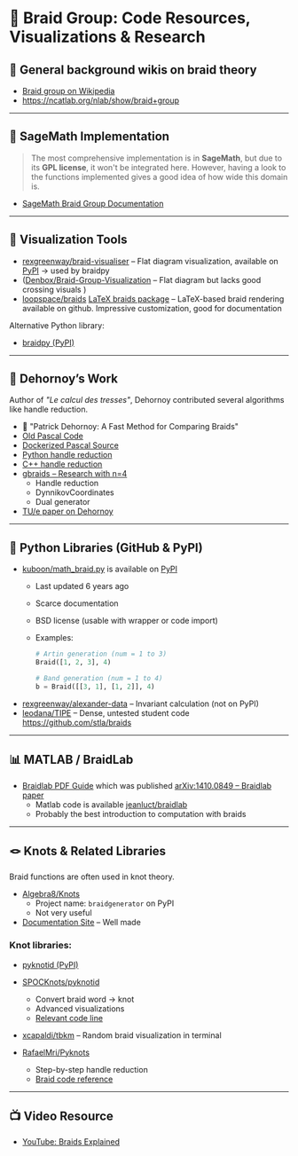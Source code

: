 # 🧶 Braid Group: Code Resources, Visualizations & Research

## 📘 General background wikis on braid theory

- [Braid group on Wikipedia](https://en.wikipedia.org/wiki/Braid_group)
- https://ncatlab.org/nlab/show/braid+group

---

## 🧮 SageMath Implementation

> The most comprehensive implementation is in **SageMath**, but due to its **GPL license**, it won't be integrated here.
> However, having a look to the functions implemented gives a good idea of how wide this domain is.

- [SageMath Braid Group Documentation](https://doc.sagemath.org/html/en/reference/groups/sage/groups/braid.html)

---

## 🎨 Visualization Tools

- [rexgreenway/braid-visualiser](https://github.com/rexgreenway/braid-visualiser) – Flat diagram visualization, available on [PyPI](https://pypi.org/project/braidvisualiser/)  -> used by braidpy   
- ([Denbox/Braid-Group-Visualization](https://github.com/Denbox/Braid-Group-Visualization/blob/master/braid_visualization.py) – Flat diagram but lacks good crossing visuals  )
- [loopspace/braids](https://github.com/loopspace/braids) [LaTeX braids package](https://texdoc.org/serve/braids/0) – LaTeX-based braid rendering available on github. Impressive customization, good for documentation  

Alternative Python library:

- [braidpy (PyPI)](https://pypi.org/project/braidpy/)

---

## 🧠 Dehornoy’s Work

Author of _"Le calcul des tresses"_, Dehornoy contributed several algorithms like handle reduction.

- 📄 "Patrick Dehornoy: A Fast Method for Comparing Braids"  
- [Old Pascal Code](https://dehornoy.lmno.cnrs.fr/programs.html)  
- [Dockerized Pascal Source](https://github.com/dehornoy/programs)  
- [Python handle reduction](https://github.com/abhikpal/dehornoy)  
- [C++ handle reduction](https://github.com/chesterelian/dehornoy)  
- [gbraids – Research with n=4](https://github.com/jfromentin/gbraids)  
    - Handle reduction  
    - DynnikovCoordinates  
    - Dual generator  
- [TU/e paper on Dehornoy](https://pure.tue.nl/ws/portalfiles/portal/67742824/630595-1.pdf)

---

## 🐍 Python Libraries (GitHub & PyPI)


- [kuboon/math_braid.py](https://github.com/kuboon/math_braid.py)  is available on [PyPI](https://pypi.org/project/math-braid)  
    - Last updated 6 years ago  
    - Scarce documentation  
    - BSD license (usable with wrapper or code import)  
    - Examples:

      ```python
      # Artin generation (num = 1 to 3)
      Braid([1, 2, 3], 4)

      # Band generation (num = 1 to 4)
      b = Braid([[3, 1], [1, 2]], 4)
      ```
- [rexgreenway/alexander-data](https://github.com/rexgreenway/alexander-data) – Invariant calculation (not on PyPI)  
- [leodana/TIPE](https://github.com/leodana/TIPE/blob/master/programmes%20tresses.py) – Dense, untested student code  
https://github.com/stla/braids
---

## 📊 MATLAB / BraidLab
- [Braidlab PDF Guide](https://github.com/jeanluct/braidlab/blob/master/doc/braidlab_guide.pdf) which was published [arXiv:1410.0849 – Braidlab paper](https://arxiv.org/pdf/1410.0849)  
  - Matlab code is available [jeanluct/braidlab](https://github.com/jeanluct/braidlab)
  - Probably the best introduction to computation with braids
---

## 🪢 Knots & Related Libraries

Braid functions are often used in knot theory.

- [Algebra8/Knots](https://github.com/Algebra8/Knots)  
  - Project name: `braidgenerator` on PyPI  
  - Not very useful  
- [Documentation Site](https://algebra8.github.io/braidgenerator_doc.github.io/) – Well made

### Knot libraries:

- [pyknotid (PyPI)](https://pypi.org/project/pyknotid/)  
- [SPOCKnots/pyknotid](https://github.com/SPOCKnots/pyknotid)  
  - Convert braid word → knot  
  - Advanced visualizations  
  - [Relevant code line](https://github.com/SPOCKnots/pyknotid/blob/4d248ff32712702530e458b9dfa276038a5e61b2/pyknotid/spacecurves/spacecurve.py#L286)

- [xcapaldi/tbkm](https://github.com/xcapaldi/tbkm) – Random braid visualization in terminal  
- [RafaelMri/Pyknots](https://github.com/RafaelMri/Pyknots)  
  - Step-by-step handle reduction  
  - [Braid code reference](https://github.com/RafaelMri/Pyknots/blob/10254b7ea36e67544bf6867f88bad85b872ffa75/modules/braids.py#L11)

---

## 📺 Video Resource

- [YouTube: Braids Explained](https://www.youtube.com/watch?v=8DBhTXM_Br4)

